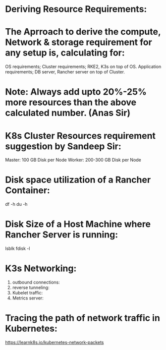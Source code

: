 # Deriving Resource Requirements: 
# The Aprroach to derive the compute, Network & storage requirement for any setup is, calculating for: 
  OS requirements;
  Cluster requirements; RKE2, K3s on top of OS.
  Application requirements; DB server, Rancher server on top of Cluster.

# Note: Always add upto 20%-25% more resources than the above calculated number. (Anas Sir)
  
# K8s Cluster Resources requirement suggestion by Sandeep Sir:
  Master: 100 GB Disk per Node
  Worker: 200-300 GB Disk per Node

# Disk space  utilization of a Rancher Container:
  df -h 
  du -h
  
# Disk Size of a Host Machine where Rancher Server is running: 
  lsblk
  fdisk -l

# K3s Networking:
 1. outbound connections: 
 2. reverse tunneling:
 3. Kubelet traffic:
 4. Metrics server: 

# Tracing the path of network traffic in Kubernetes:
  https://learnk8s.io/kubernetes-network-packets



